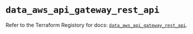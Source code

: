 # `data_aws_api_gateway_rest_api`

Refer to the Terraform Registory for docs: [`data_aws_api_gateway_rest_api`](https://www.terraform.io/docs/providers/aws/d/api_gateway_rest_api).
